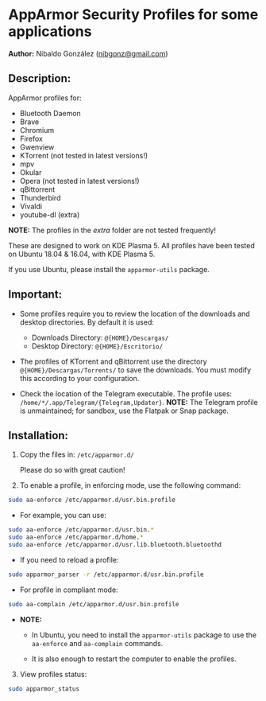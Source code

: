 
# AppArmor Security Profiles for some applications

**Author:** Nibaldo González (<nibgonz@gmail.com>)

## Description:

AppArmor profiles for:

* Bluetooth Daemon
* Brave
* Chromium
* Firefox
* Gwenview
* KTorrent (not tested in latest versions!)
* mpv
* Okular
* Opera (not tested in latest versions!)
* qBittorrent
* Thunderbird
* Vivaldi
* youtube-dl (extra)

**NOTE:** The profiles in the *extra* folder are not tested frequently!

These are designed to work on KDE Plasma 5. 
All profiles have been tested on Ubuntu 18.04 & 16.04, with KDE Plasma 5. 

If you use Ubuntu, please install the `apparmor-utils` package.

## Important:

* Some profiles require you to review the location of the downloads and desktop directories. By default it is used:
	* Downloads Directory: `@{HOME}/Descargas/`
	* Desktop Directory: `@{HOME}/Escritorio/`
	
* The profiles of KTorrent and qBittorrent use the directory `@{HOME}/Descargas/Torrents/` to save the downloads. You must modify this according to your configuration.

* Check the location of the Telegram executable. The profile uses: `/home/*/.app/Telegram/{Telegram,Updater}`. **NOTE:** The Telegram profile is unmaintained; for sandbox, use the Flatpak or Snap package.

## Installation:

1. Copy the files in: `/etc/apparmor.d/`
	
	Please do so with great caution!
	
2. To enable a profile, in enforcing mode, use the following command:
```bash
sudo aa-enforce /etc/apparmor.d/usr.bin.profile
```

* For example, you can use:
```bash
sudo aa-enforce /etc/apparmor.d/usr.bin.*
sudo aa-enforce /etc/apparmor.d/home.*
sudo aa-enforce /etc/apparmor.d/usr.lib.bluetooth.bluetoothd
```

* If you need to reload a profile:
```bash
sudo apparmor_parser -r /etc/apparmor.d/usr.bin.profile
```

* For profile in compliant mode:
```bash
sudo aa-complain /etc/apparmor.d/usr.bin.profile
```
	
* **NOTE:**
	* In Ubuntu, you need to install the `apparmor-utils` package to use the `aa-enforce` and `aa-complain` commands.
	
	* It is also enough to restart the computer to enable the profiles.
	
3. View profiles status: 
```bash
sudo apparmor_status
```
